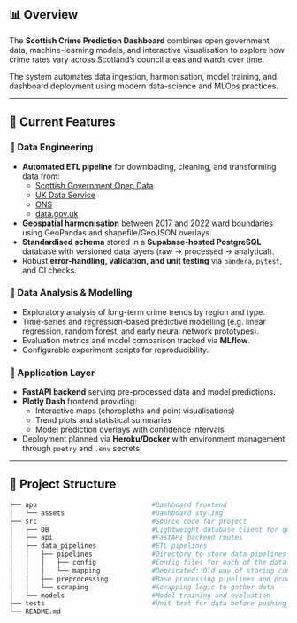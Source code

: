 
## 📊 Overview

The **Scottish Crime Prediction Dashboard** combines open government data, machine-learning models, and interactive visualisation to explore how crime rates vary across Scotland’s council areas and wards over time.  

The system automates data ingestion, harmonisation, model training, and dashboard deployment using modern data-science and MLOps practices.

---

## 🚀 Current Features

### 🔹 Data Engineering
- **Automated ETL pipeline** for downloading, cleaning, and transforming data from:
  - [Scottish Government Open Data](https://statistics.gov.scot/)
  - [UK Data Service](https://ukdataservice.ac.uk/)
  - [ONS](https://www.ons.gov.uk/)
  - [data.gov.uk](https://data.gov.uk/)
- **Geospatial harmonisation** between 2017 and 2022 ward boundaries using GeoPandas and shapefile/GeoJSON overlays.
- **Standardised schema** stored in a **Supabase-hosted PostgreSQL** database with versioned data layers (raw → processed → analytical).
- Robust **error-handling, validation, and unit testing** via `pandera`, `pytest`, and CI checks.

### 🔹 Data Analysis & Modelling
- Exploratory analysis of long-term crime trends by region and type.  
- Time-series and regression-based predictive modelling (e.g. linear regression, random forest, and early neural network prototypes).  
- Evaluation metrics and model comparison tracked via **MLflow**.  
- Configurable experiment scripts for reproducibility.

### 🔹 Application Layer
- **FastAPI backend** serving pre-processed data and model predictions.  
- **Plotly Dash** frontend providing:
  - Interactive maps (choropleths and point visualisations)
  - Trend plots and statistical summaries
  - Model prediction overlays with confidence intervals
- Deployment planned via **Heroku/Docker** with environment management through `poetry` and `.env` secrets.

---

## 🧱 Project Structure

```bash
├── app                             #Dashboard frontend
│   └── assets                      #Dashboard styling
├── src                             #Source code for project
│   ├── DB                          #Lightweight database client for querying and updating database
│   ├── api                         #FastAPI backend routes
│   ├── data_pipelines              #ETL pipelines
│   │   ├── pipelines               #Directory to store data pipelines
│   │   │   ├── config              #Config files for each of the data sources to store metadata
│   │   │   └── mapping             #Depricated: Old way of storing config
│   │   ├── preprocessing           #Base processing pipelines and processing functions
│   │   └── scraping                #Scrapping logic to gather data
│   └── models                      #Model training and evaluation
├── tests                           #Unit test for data before pushing to DB
└── README.md

